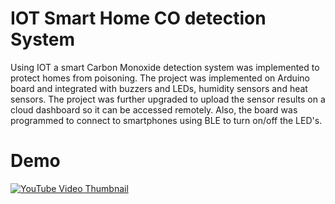 # IOT Smart Home CO detection System
Using IOT a smart Carbon Monoxide detection system was implemented to protect homes from poisoning. The project was implemented on Arduino board
and integrated with buzzers and LEDs, humidity sensors and heat sensors. The project was further upgraded to upload the sensor results on a cloud dashboard
so it can be accessed remotely. Also, the board was programmed to connect to smartphones using BLE to turn on/off the LED's.

# Demo
[![YouTube Video Thumbnail](https://img.youtube/os8uaNJi8EI/0.jpg)](https://youtu.be/os8uaNJi8EI)

